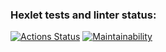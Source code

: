 ### Hexlet tests and linter status:
[![Actions Status](https://github.com/Santiors/java-project-61/workflows/hexlet-check/badge.svg)](https://github.com/Santiors/java-project-61/actions) [![Maintainability](https://api.codeclimate.com/v1/badges/176b298b3091964fcb38/maintainability)](https://codeclimate.com/github/Santiors/java-project-61/maintainability)
